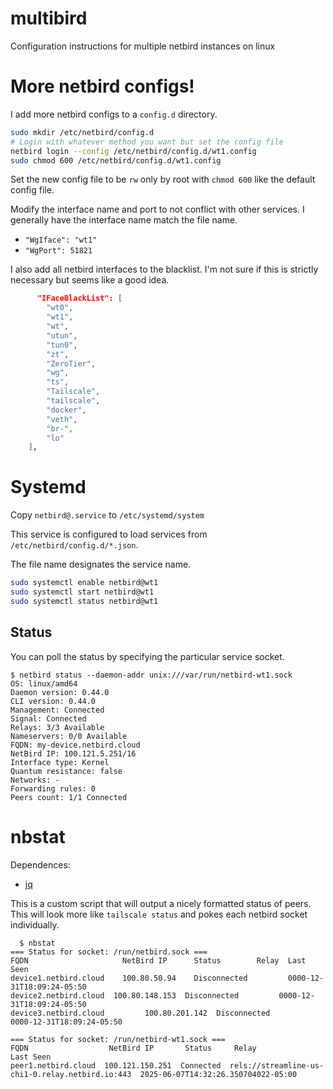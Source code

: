 # multibird
Configuration instructions for multiple netbird instances on linux

# More netbird configs!
I add more netbird configs to a `config.d` directory.

```bash
sudo mkdir /etc/netbird/config.d
# Login with whatever method you want but set the config file
netbird login --config /etc/netbird/config.d/wt1.config
sudo chmod 600 /etc/netbird/config.d/wt1.config
```
Set the new config file to be `rw` only by root with `chmod 600` like the default config file.

Modify the interface name and port to not conflict with other services.
I generally have the interface name match the file name.
- `"WgIface": "wt1"`
- `"WgPort": 51821`

I also add all netbird interfaces to the blacklist.
I'm not sure if this is strictly necessary but seems like a good idea.
```json
      "IFaceBlackList": [
        "wt0",
        "wt1",
        "wt",
        "utun",
        "tun0",
        "zt",
        "ZeroTier",
        "wg",
        "ts",
        "Tailscale",
        "tailscale",
        "docker",
        "veth",
        "br-",
        "lo"
    ],
```

# Systemd
Copy `netbird@.service` to `/etc/systemd/system`

This service is configured to load services from `/etc/netbird/config.d/*.json`.

The file name designates the service name.
```bash
sudo systemctl enable netbird@wt1
sudo systemctl start netbird@wt1
sudo systemctl status netbird@wt1
```

## Status
You can poll the status by specifying the particular service socket.
```
$ netbird status --daemon-addr unix:///var/run/netbird-wt1.sock
OS: linux/amd64
Daemon version: 0.44.0
CLI version: 0.44.0
Management: Connected
Signal: Connected
Relays: 3/3 Available
Nameservers: 0/0 Available
FQDN: my-device.netbird.cloud
NetBird IP: 100.121.5.251/16
Interface type: Kernel
Quantum resistance: false
Networks: -
Forwarding rules: 0
Peers count: 1/1 Connected
```

# nbstat
Dependences:
- [jq](https://jqlang.org/)

This is a custom script that will output a nicely formatted status of peers.
This will look more like `tailscale status` and pokes each netbird socket individually.
```
  $ nbstat
=== Status for socket: /run/netbird.sock ===
FQDN                     NetBird IP      Status        Relay  Last Seen
device1.netbird.cloud    100.80.50.94    Disconnected         0000-12-31T18:09:24-05:50
device2.netbird.cloud  100.80.148.153  Disconnected         0000-12-31T18:09:24-05:50
device3.netbird.cloud         100.80.201.142  Disconnected         0000-12-31T18:09:24-05:50

=== Status for socket: /run/netbird-wt1.sock ===
FQDN                  NetBird IP       Status     Relay                                             Last Seen
peer1.netbird.cloud  100.121.150.251  Connected  rels://streamline-us-chi1-0.relay.netbird.io:443  2025-06-07T14:32:26.350704022-05:00
```
